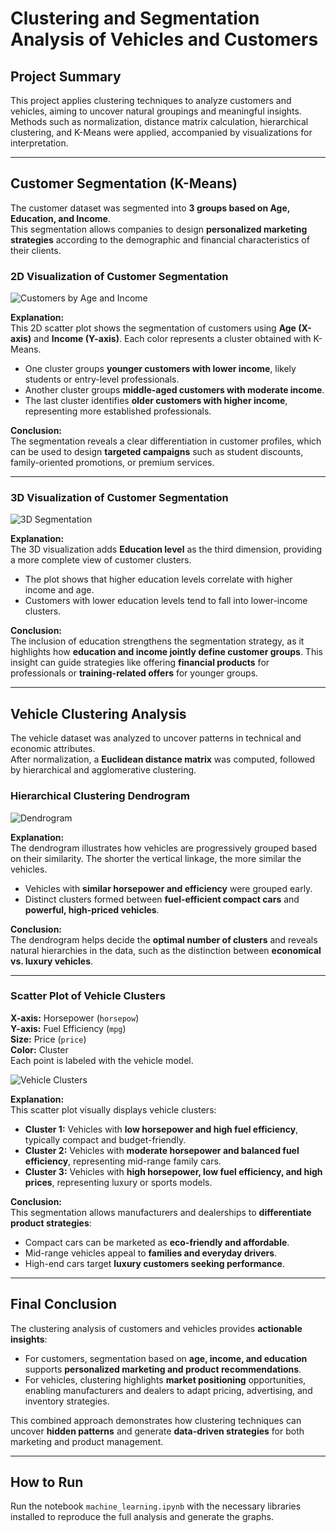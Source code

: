 # Clustering and Segmentation Analysis of Vehicles and Customers

## Project Summary

This project applies clustering techniques to analyze customers and vehicles, aiming to uncover natural groupings and meaningful insights. Methods such as normalization, distance matrix calculation, hierarchical clustering, and K-Means were applied, accompanied by visualizations for interpretation.  

---

## Customer Segmentation (K-Means)

The customer dataset was segmented into **3 groups based on Age, Education, and Income**.  
This segmentation allows companies to design **personalized marketing strategies** according to the demographic and financial characteristics of their clients.

### 2D Visualization of Customer Segmentation

![Customers by Age and Income](https://raw.githubusercontent.com/LuisBuruato/M-L-Principles-/main/images/clientes_edad_ingreso.png)

**Explanation:**  
This 2D scatter plot shows the segmentation of customers using **Age (X-axis)** and **Income (Y-axis)**. Each color represents a cluster obtained with K-Means.  

- One cluster groups **younger customers with lower income**, likely students or entry-level professionals.  
- Another cluster groups **middle-aged customers with moderate income**.  
- The last cluster identifies **older customers with higher income**, representing more established professionals.  

**Conclusion:**  
The segmentation reveals a clear differentiation in customer profiles, which can be used to design **targeted campaigns** such as student discounts, family-oriented promotions, or premium services.

---

### 3D Visualization of Customer Segmentation

![3D Segmentation](https://raw.githubusercontent.com/LuisBuruato/M-L-Principles-/main/images/3D_customer_segmentation.png)

**Explanation:**  
The 3D visualization adds **Education level** as the third dimension, providing a more complete view of customer clusters.  

- The plot shows that higher education levels correlate with higher income and age.  
- Customers with lower education levels tend to fall into lower-income clusters.  

**Conclusion:**  
The inclusion of education strengthens the segmentation strategy, as it highlights how **education and income jointly define customer groups**. This insight can guide strategies like offering **financial products** for professionals or **training-related offers** for younger groups.

---

## Vehicle Clustering Analysis

The vehicle dataset was analyzed to uncover patterns in technical and economic attributes.  
After normalization, a **Euclidean distance matrix** was computed, followed by hierarchical and agglomerative clustering.  

### Hierarchical Clustering Dendrogram

![Dendrogram](https://raw.githubusercontent.com/LuisBuruato/M-L-Principles-/main/images/dendrogram.png)

**Explanation:**  
The dendrogram illustrates how vehicles are progressively grouped based on their similarity. The shorter the vertical linkage, the more similar the vehicles.  

- Vehicles with **similar horsepower and efficiency** were grouped early.  
- Distinct clusters formed between **fuel-efficient compact cars** and **powerful, high-priced vehicles**.  

**Conclusion:**  
The dendrogram helps decide the **optimal number of clusters** and reveals natural hierarchies in the data, such as the distinction between **economical vs. luxury vehicles**.

---

### Scatter Plot of Vehicle Clusters

**X-axis:** Horsepower (`horsepow`)  
**Y-axis:** Fuel Efficiency (`mpg`)  
**Size:** Price (`price`)  
**Color:** Cluster  
Each point is labeled with the vehicle model.  

![Vehicle Clusters](https://raw.githubusercontent.com/LuisBuruato/M-L-Principles-/main/images/clusters_scatter.png)

**Explanation:**  
This scatter plot visually displays vehicle clusters:  

- **Cluster 1:** Vehicles with **low horsepower and high fuel efficiency**, typically compact and budget-friendly.  
- **Cluster 2:** Vehicles with **moderate horsepower and balanced fuel efficiency**, representing mid-range family cars.  
- **Cluster 3:** Vehicles with **high horsepower, low fuel efficiency, and high prices**, representing luxury or sports models.  

**Conclusion:**  
This segmentation allows manufacturers and dealerships to **differentiate product strategies**:  
- Compact cars can be marketed as **eco-friendly and affordable**.  
- Mid-range vehicles appeal to **families and everyday drivers**.  
- High-end cars target **luxury customers seeking performance**.

---

## Final Conclusion

The clustering analysis of customers and vehicles provides **actionable insights**:  

- For customers, segmentation based on **age, income, and education** supports **personalized marketing and product recommendations**.  
- For vehicles, clustering highlights **market positioning** opportunities, enabling manufacturers and dealers to adapt pricing, advertising, and inventory strategies.  

This combined approach demonstrates how clustering techniques can uncover **hidden patterns** and generate **data-driven strategies** for both marketing and product management.  

---

## How to Run

Run the notebook `machine_learning.ipynb` with the necessary libraries installed to reproduce the full analysis and generate the graphs.


